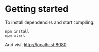 # Getting started

To install dependencies and start compiling:

```
npm install
npm start
```

And visit [http://localhost:8080](http://localhost:8080)
